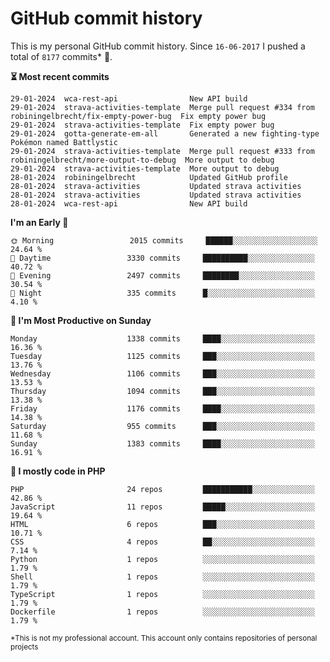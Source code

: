 # GitHub commit history
This is my personal GitHub commit history. Since <!--START_SECTION:first-commit-date-->`16-06-2017`<!--END_SECTION:first-commit-date--> I pushed a total of <!--START_SECTION:total-commit-count-->`8177`<!--END_SECTION:total-commit-count--> commits* 🎉.

<!--START_SECTION:most-recent-commits-->
**⏳ Most recent commits**
                                        
```text
29-01-2024  wca-rest-api                New API build
29-01-2024  strava-activities-template  Merge pull request #334 from robiningelbrecht/fix-empty-power-bug  Fix empty power bug
29-01-2024  strava-activities-template  Fix empty power bug
29-01-2024  gotta-generate-em-all       Generated a new fighting-type Pokémon named Battlystic
29-01-2024  strava-activities-template  Merge pull request #333 from robiningelbrecht/more-output-to-debug  More output to debug
29-01-2024  strava-activities-template  More output to debug
28-01-2024  robiningelbrecht            Updated GitHub profile
28-01-2024  strava-activities           Updated strava activities
28-01-2024  strava-activities           Updated strava activities
28-01-2024  wca-rest-api                New API build
```
<!--END_SECTION:most-recent-commits-->  

<!--START_SECTION:commits-per-day-time-->
**I&#039;m an Early 🐤**

```text
🌞 Morning                 2015 commits     ██████░░░░░░░░░░░░░░░░░░░   24.64 %
🌆 Daytime                 3330 commits     ██████████░░░░░░░░░░░░░░░   40.72 %
🌃 Evening                 2497 commits     ████████░░░░░░░░░░░░░░░░░   30.54 %
🌙 Night                   335 commits      █░░░░░░░░░░░░░░░░░░░░░░░░   4.10 %
```
<!--END_SECTION:commits-per-day-time-->  

<!--START_SECTION:commits-per-weekday-->
**📅 I&#039;m Most Productive on Sunday**

```text
Monday                    1338 commits     ████░░░░░░░░░░░░░░░░░░░░░   16.36 %
Tuesday                   1125 commits     ███░░░░░░░░░░░░░░░░░░░░░░   13.76 %
Wednesday                 1106 commits     ███░░░░░░░░░░░░░░░░░░░░░░   13.53 %
Thursday                  1094 commits     ███░░░░░░░░░░░░░░░░░░░░░░   13.38 %
Friday                    1176 commits     ████░░░░░░░░░░░░░░░░░░░░░   14.38 %
Saturday                  955 commits      ███░░░░░░░░░░░░░░░░░░░░░░   11.68 %
Sunday                    1383 commits     ████░░░░░░░░░░░░░░░░░░░░░   16.91 %
```
<!--END_SECTION:commits-per-weekday-->  

<!--START_SECTION:repos-per-language-->
**💬 I mostly code in PHP**

```text
PHP                       24 repos         ███████████░░░░░░░░░░░░░░   42.86 %
JavaScript                11 repos         █████░░░░░░░░░░░░░░░░░░░░   19.64 %
HTML                      6 repos          ███░░░░░░░░░░░░░░░░░░░░░░   10.71 %
CSS                       4 repos          ██░░░░░░░░░░░░░░░░░░░░░░░   7.14 %
Python                    1 repos          ░░░░░░░░░░░░░░░░░░░░░░░░░   1.79 %
Shell                     1 repos          ░░░░░░░░░░░░░░░░░░░░░░░░░   1.79 %
TypeScript                1 repos          ░░░░░░░░░░░░░░░░░░░░░░░░░   1.79 %
Dockerfile                1 repos          ░░░░░░░░░░░░░░░░░░░░░░░░░   1.79 %
```
<!--END_SECTION:repos-per-language-->  

<sub>*This is not my professional account. This account only contains repositories of personal projects</sub>

